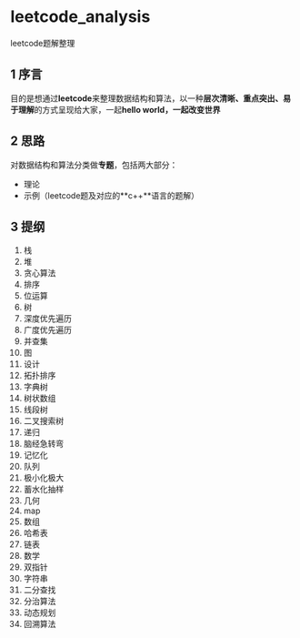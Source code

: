 # leetcode_analysis
leetcode题解整理
## 1 序言
目的是想通过**leetcode**来整理数据结构和算法，以一种**层次清晰、重点突出、易于理解**的方式呈现给大家，一起**hello world，一起改变世界**
## 2 思路
对数据结构和算法分类做**专题**，包括两大部分：
+ 理论
+ 示例（leetcode题及对应的**c++**语言的题解）
## 3 提纲
1. 栈
2. 堆
3. 贪心算法
4. 排序
5. 位运算
6. 树
7. 深度优先遍历
8. 广度优先遍历
9. 并查集
10. 图
11. 设计
12. 拓扑排序
13. 字典树
14. 树状数组
15. 线段树
16. 二叉搜索树
17. 递归
18. 脑经急转弯
19. 记忆化
20. 队列
21. 极小化极大
22. 蓄水化抽样
23. 几何
24. map
25. 数组
26. 哈希表
27. 链表
28. 数学
29. 双指针
30. 字符串
31. 二分查找
32. 分治算法
33. 动态规划
34. 回溯算法
